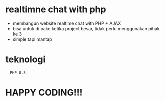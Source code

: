# realtimne chat with php
- membangun website realtime chat with PHP + AJAX
- bisa untuk di pake ketika project besar, tidak perlu menggunakan pihak ke 3
- simple tapi mantap

# teknologi
```
- PHP 8.3
```

# HAPPY CODING!!!